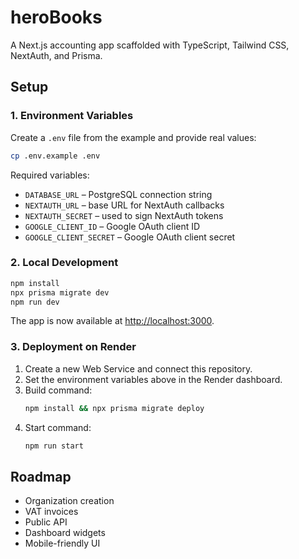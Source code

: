 # heroBooks

A Next.js accounting app scaffolded with TypeScript, Tailwind CSS, NextAuth, and Prisma.

## Setup

### 1. Environment Variables
Create a `.env` file from the example and provide real values:

```bash
cp .env.example .env
```

Required variables:

- `DATABASE_URL` – PostgreSQL connection string
- `NEXTAUTH_URL` – base URL for NextAuth callbacks
- `NEXTAUTH_SECRET` – used to sign NextAuth tokens
- `GOOGLE_CLIENT_ID` – Google OAuth client ID
- `GOOGLE_CLIENT_SECRET` – Google OAuth client secret

### 2. Local Development

```bash
npm install
npx prisma migrate dev
npm run dev
```

The app is now available at <http://localhost:3000>.

### 3. Deployment on Render

1. Create a new Web Service and connect this repository.
2. Set the environment variables above in the Render dashboard.
3. Build command:
   ```bash
   npm install && npx prisma migrate deploy
   ```
4. Start command:
   ```bash
   npm run start
   ```

## Roadmap

- Organization creation
- VAT invoices
- Public API
- Dashboard widgets
- Mobile-friendly UI
